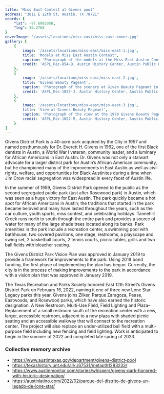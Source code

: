```yaml
---
title: 'Miss East Contest at Givens pool'
address: "3811 E 12th St, Austin, TX 78721"
coords: {
    "lat": -97.6902958,
    "lng": 30.2768
}
coverImage: '/assets/locations/miss-east/miss-east-cover.jpg'
gallery: [
    {
        image: '/assets/locations/miss-east/miss-east-1.jpg',
        title: 'Models at Miss East Austin Contest',
        caption: 'Photograph of the models at the Miss East Austin Contest in 1968. They are standing in a horizontal line wearing white dresses.',
        credit: 'ASPL_Rec-854-B, Austin History Center, Austin Public Library.'
    },
    {
        image: '/assets/locations/miss-east/miss-east-2.jpg',
        title: 'Givens Beauty Pageant',
        caption: 'Photograph of the scenery at Given Beauty Pageant in 1970. A group of people are seen gathered around a pool.',
        credit: 'ASPL_Rec-1027-J, Austin History Center, Austin Public Library.'
    },
    {
        image: '/assets/locations/miss-east/miss-east-3.jpg',
        title: 'View at Givens Beauty Pageant',
        caption: 'Photograph of the view at the 1970 Givens Beauty Pageant and a group of models are seen seated by the pool.',
        credit: 'ASPL_Rec-1027-M, Austin History Center, Austin Public Library.'
    }
]
---
```

Givens District Park is a 40-acre park acquired by the City in 1957 and named posthumously for Dr. Everett H. Givens in 1962, one of the first Black dentists in Austin, a World War I veteran, community leader, and a luminary for African Americans in East Austin. Dr. Givens was not only a stalwart advocate for a larger district park for Austin’s African American community, but he championed many of the improvements in East Austin as well as civil rights, welfare, and opportunities for Black Austinites during a time when Jim Crow racial segregation was widespread in every facet of Austin life.

In the summer of 1959, Givens District Park opened to the public as the second segregated public park (just after Rosewood park) in Austin, which was seen as a huge victory for East Austin. The park quickly became a hot spot for African Americans in Austin; the traditions that started in the park became beloved and many have lasted throughout the years, such as the car culture, youth sports, miss contest, and celebrating holidays. Tannehill Creek runs north to south through the entire park and provides a source of water for many of the large shade trees located along its banks. Park amenities in the park include a recreation center, a swimming pool with bathhouse, two covered pavilions, one stage, restrooms, a playscape and swing set, 2 basketball courts, 2 tennis courts, picnic tables, grills and two ball fields with bleacher seating.

The Givens District Park Vision Plan was approved in January 2019 to provide a framework for improvements to the park. Using 2018 bond funding, the first phase of implementing the plan has begun. Currently, the city is in the process of making improvements to the park in accordance with a vision plan that was approved in January 2019.

The Texas Recreation and Parks Society honored East 12th Street’s Givens District Park on February 16, 2022, naming it one of three new Lone Star Legacy parks this year. Givens joins Zilker, Parque Zaragoza, Pease, Eastwoods, and Rosewood parks, which have also earned the historic designation. A New Restroom, Multi-Use Field, Field Lighting and Plaza– Replacement of a small restroom south of the recreation center with a new, larger, accessible restroom, adjacent to a new plaza with shaded picnic seating and an accessible walkway that will connect to the recreation center. The project will also replace an under-utilized ball field with a multi-purpose field including new fencing and field lighting. Work is anticipated to begin in the summer of 2022 and completed late spring of 2023.
### Collective memory archive

* <a href="https://www.austintexas.gov/department/givens-district-pool" target="_blank">https://www.austintexas.gov/department/givens-district-pool</a>
* <a href="https://texashistory.unt.edu/ark:/67531/metapth1283233/" target="_blank">https://texashistory.unt.edu/ark:/67531/metapth1283233/</a>
* <a href="https://www.austinmonitor.com/stories/whispers/givens-park-honored-with-historic-designation/" target="_blank">https://www.austinmonitor.com/stories/whispers/givens-park-honored-with-historic-designation/</a>
* <a href="https://austinlatino.com/2022/02/parque-del-distrito-de-givens-un-legado-de-lone-star/" target="_blank">https://austinlatino.com/2022/02/parque-del-distrito-de-givens-un-legado-de-lone-star/</a>
